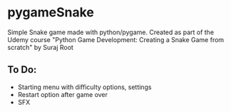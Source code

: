 # pygameSnake
Simple Snake game made with python/pygame. Created as part of the Udemy course "Python Game Development: Creating a Snake Game from scratch" by Suraj Root

## To Do:
- Starting menu with difficulty options, settings
- Restart option after game over
- SFX
